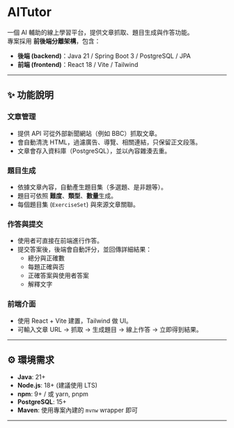 # AITutor

一個 AI 輔助的線上學習平台，提供文章抓取、題目生成與作答功能。  
專案採用 **前後端分離架構**，包含：

- **後端 (backend)**：Java 21 / Spring Boot 3 / PostgreSQL / JPA
- **前端 (frontend)**：React 18 / Vite / Tailwind

---


## ✨ 功能說明

### 文章管理
- 提供 API 可從外部新聞網站（例如 BBC）抓取文章。  
- 會自動清洗 HTML，過濾廣告、導覽、相關連結，只保留正文段落。  
- 文章會存入資料庫（PostgreSQL），並以內容雜湊去重。  

### 題目生成
- 依據文章內容，自動產生題目集（多選題、是非題等）。  
- 題目可依照 **難度**、**類型**、**數量**生成。  
- 每個題目集 (`ExerciseSet`) 與來源文章關聯。

### 作答與提交
- 使用者可直接在前端進行作答。  
- 提交答案後，後端會自動評分，並回傳詳細結果：  
  - 總分與正確數  
  - 每題正確與否  
  - 正確答案與使用者答案  
  - 解釋文字  

### 前端介面
- 使用 React + Vite 建置，Tailwind 做 UI。  
- 可輸入文章 URL → 抓取 → 生成題目 → 線上作答 → 立即得到結果。  

---

## ⚙️ 環境需求

- **Java**: 21+
- **Node.js**: 18+ (建議使用 LTS)
- **npm**: 9+ / 或 yarn, pnpm
- **PostgreSQL**: 15+
- **Maven**: 使用專案內建的 `mvnw` wrapper 即可

---